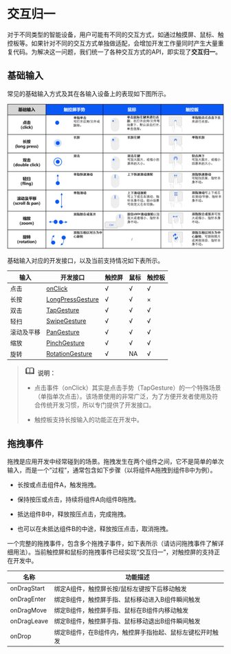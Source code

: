 # 交互归一


对于不同类型的智能设备，用户可能有不同的交互方式，如通过触摸屏、鼠标、触控板等。如果针对不同的交互方式单独做适配，会增加开发工作量同时产生大量重复代码。为解决这一问题，我们统一了各种交互方式的API，即实现了**交互归一**。


## 基础输入

常见的基础输入方式及其在各输入设备上的表现如下图所示。

![basic_guester](figures/basic_guester.jpg)

基础输入对应的开发接口，以及当前支持情况如下表所示。

  | 输入 | 开发接口 | 触控屏 | 鼠标 | 触控板 | 
| -------- | -------- | -------- | -------- | -------- |
| 点击 | [onClick](../../reference/arkui-ts/ts-universal-events-click.md) | √ | √ | √ | 
| 长按 | [LongPressGesture](../../reference/arkui-ts/ts-basic-gestures-longpressgesture.md) | √ | √ | × | 
| 双击 | [TapGesture](../../reference/arkui-ts/ts-basic-gestures-tapgesture.md) | √ | √ | √ | 
| 轻扫 | [SwipeGesture](../../reference/arkui-ts/ts-basic-gestures-swipegesture.md) | √ | √ | √ | 
| 滚动及平移 | [PanGesture](../../reference/arkui-ts/ts-basic-gestures-pangesture.md) | √ | √ | √ | 
| 缩放 | [PinchGesture](../../reference/arkui-ts/ts-basic-gestures-pinchgesture.md) | √ | √ | √ | 
| 旋转 | [RotationGesture](../../reference/arkui-ts/ts-basic-gestures-rotationgesture.md) | √ | NA | √ | 

> ![icon-note.gif](public_sys-resources/icon-note.gif) **说明：**
> - 点击事件（onClick）其实是点击手势（TapGesture）的一个特殊场景（单指单次点击）。该场景使用的非常广泛，为了方便开发者使用及符合传统开发习惯，所以专门提供了开发接口。
> 
> - 触控板支持长按输入的功能正在开发中。


## 拖拽事件

拖拽是应用开发中经常碰到的场景。拖拽发生在两个组件之间，它不是简单的单次输入，而是一个”过程”，通常包含如下步骤（以将组件A拖拽到组件B中为例）。

- 长按或点击组件A，触发拖拽。

- 保持按压或点击，持续将组件A向组件B拖拽。

- 抵达组件B中，释放按压点击，完成拖拽。

- 也可以在未抵达组件B的中途，释放按压点击，取消拖拽。

一个完整的拖拽事件，包含多个拖拽子事件，如下表所示（请访问拖拽事件了解详细用法）。当前触控屏和鼠标的拖拽事件已经实现”交互归一”，对触控屏的支持正在开发中。

  | 名称 | 功能描述 | 
| -------- | -------- |
| onDragStart | 绑定A组件，触控屏长按/鼠标左键按下后移动触发 | 
| onDragEnter | 绑定B组件，触控屏手指、鼠标移动进入B组件瞬间触发 | 
| onDragMove | 绑定B组件，触控屏手指、鼠标在B组件内移动触发 | 
| onDragLeave | 绑定B组件，触控屏手指、鼠标移动退出B组件瞬间触发 | 
| onDrop | 绑定B组件，在B组件内，触控屏手指抬起、鼠标左键松开时触发 | 
